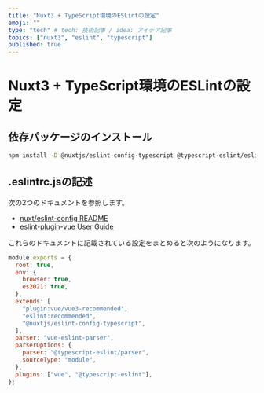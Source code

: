 ```yaml
---
title: "Nuxt3 + TypeScript環境のESLintの設定"
emoji: ""
type: "tech" # tech: 技術記事 / idea: アイデア記事
topics: ["nuxt3", "eslint", "typescript"]
published: true
---
```


# Nuxt3 + TypeScript環境のESLintの設定

## 依存パッケージのインストール

```bash
npm install -D @nuxtjs/eslint-config-typescript @typescript-eslint/eslint-plugin @typescript-eslint/parser eslint-plugin-vue
```

## .eslintrc.jsの記述

次の2つのドキュメントを参照します。
- [nuxt/eslint-config README](https://github.com/nuxt/eslint-config#typescript)
- [eslint-plugin-vue User Guide](https://eslint.vuejs.org/user-guide/#what-is-the-use-the-latest-vue-eslint-parser-error)

これらのドキュメントに記載されている設定をまとめると次のようになります。

```js
module.exports = {
  root: true,
  env: {
    browser: true,
    es2021: true,
  },
  extends: [
    "plugin:vue/vue3-recommended",
    "eslint:recommended",
    "@nuxtjs/eslint-config-typescript",
  ],
  parser: "vue-eslint-parser",
  parserOptions: {
    parser: "@typescript-eslint/parser",
    sourceType: "module",
  },
  plugins: ["vue", "@typescript-eslint"],
};
```